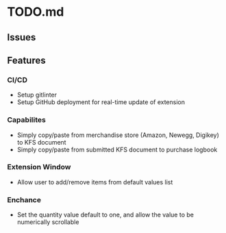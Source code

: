 # **TODO.md**
## **Issues**

## **Features**
### CI/CD
- Setup gitlinter
- Setup GitHub deployment for real-time update of extension

### Capabilites
- Simply copy/paste from merchandise store (Amazon, Newegg, Digikey) to KFS document
- Simply copy/paste from submitted KFS document to purchase logbook

### Extension Window
- Allow user to add/remove items from default values list

### Enchance
- Set the quantity value default to one, and allow the value to be numerically scrollable 

